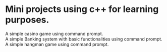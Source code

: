 # Mini projects using c++ for learning purposes.
A simple casino game using command prompt.\
A simple Banking system with basic functionalities using command prompt.\
A simple hangman game using command prompt.
